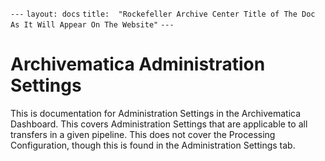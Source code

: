 `---` 
`layout: docs` 
`title:  "Rockefeller Archive Center Title of The Doc As It Will Appear On The Website"` 
`---`

# Archivematica Administration Settings
This is documentation for Administration Settings in the Archivematica Dashboard. This covers Administration Settings that are applicable to all transfers in a given pipeline. This does not cover the Processing Configuration, though this is found in the Administration Settings tab.